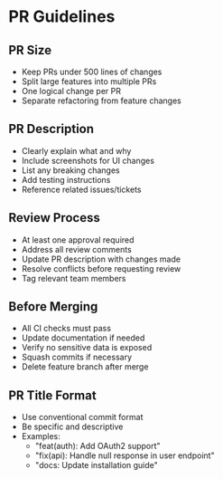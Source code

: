 # PR Guidelines

## PR Size
- Keep PRs under 500 lines of changes
- Split large features into multiple PRs
- One logical change per PR
- Separate refactoring from feature changes

## PR Description
- Clearly explain what and why
- Include screenshots for UI changes
- List any breaking changes
- Add testing instructions
- Reference related issues/tickets

## Review Process
- At least one approval required
- Address all review comments
- Update PR description with changes made
- Resolve conflicts before requesting review
- Tag relevant team members

## Before Merging
- All CI checks must pass
- Update documentation if needed
- Verify no sensitive data is exposed
- Squash commits if necessary
- Delete feature branch after merge

## PR Title Format
- Use conventional commit format
- Be specific and descriptive
- Examples:
  - "feat(auth): Add OAuth2 support"
  - "fix(api): Handle null response in user endpoint"
  - "docs: Update installation guide"